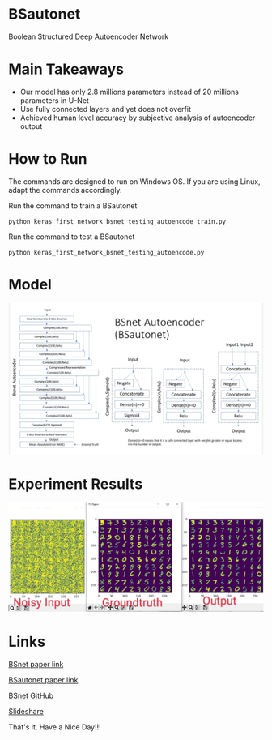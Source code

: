 # BSautonet
Boolean Structured Deep Autoencoder Network 

# Main Takeaways

- Our model has only 2.8 millions parameters instead of 20 millions parameters in U-Net
- Use fully connected layers and yet does not overfit
- Achieved human level accuracy by subjective analysis of autoencoder output 

# How to Run

The commands are designed to run on Windows OS. If you are using Linux, adapt the commands accordingly.

Run the command to train a BSautonet
```
python keras_first_network_bsnet_testing_autoencode_train.py
```

Run the command to test a BSautonet
```
python keras_first_network_bsnet_testing_autoencode.py
```

# Model

![Network design](https://github.com/singkuangtan/BSautonet/blob/main/IMG_20221230_234344.jpg)

# Experiment Results 

![Experiment results](https://github.com/singkuangtan/BSautonet/blob/main/IMG_20221101_000020.png)

# Links
[BSnet paper link](https://vixra.org/abs/2212.0193)

[BSautonet paper link](https://vixra.org/abs/2212.0208)

[BSnet GitHub](https://github.com/singkuangtan/BSnet)

[Slideshare](https://www.slideshare.net/SingKuangTan)

That's it. 
Have a Nice Day!!!
